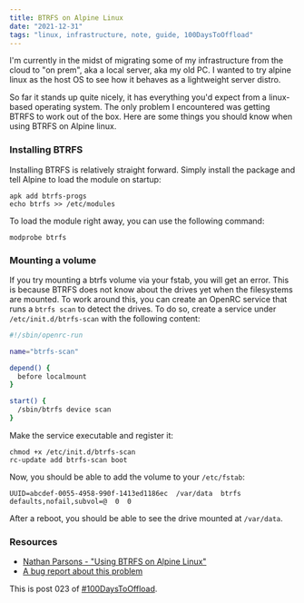 ```yaml
---
title: BTRFS on Alpine Linux
date: "2021-12-31"
tags: "linux, infrastructure, note, guide, 100DaysToOffload"
---
```


I'm currently in the midst of migrating some of my infrastructure from the cloud
to "on prem", aka a local server, aka my old PC. I wanted to try alpine linux as
the host OS to see how it behaves as a lightweight server distro.

So far it stands up quite nicely, it has everything you'd expect from a
linux-based operating system. The only problem I encountered was getting BTRFS
to work out of the box. Here are some things you should know when using BTRFS on
Alpine linux.

### Installing BTRFS

Installing BTRFS is relatively straight forward. Simply install the package and
tell Alpine to load the module on startup:

```
apk add btrfs-progs
echo btrfs >> /etc/modules
```

To load the module right away, you can use the following command:

```
modprobe btrfs
```

### Mounting a volume

If you try mounting a btrfs volume via your fstab, you will get an error. This
is because BTRFS does not know about the drives yet when the filesystems are
mounted. To work around this, you can create an OpenRC service that runs a
`btrfs scan` to detect the drives. To do so, create a service under
`/etc/init.d/btrfs-scan` with the following content:

```sh
#!/sbin/openrc-run

name="btrfs-scan"

depend() {
  before localmount
}

start() {
  /sbin/btrfs device scan
}
```

Make the service executable and register it:

```
chmod +x /etc/init.d/btrfs-scan
rc-update add btrfs-scan boot
```

Now, you should be able to add the volume to your `/etc/fstab`:

```
UUID=abcdef-0055-4958-990f-1413ed1186ec  /var/data  btrfs   defaults,nofail,subvol=@  0  0
```

After a reboot, you should be able to see the drive mounted at `/var/data`.

### Resources

- [Nathan Parsons - "Using BTRFS on Alpine Linux"](https://nparsons.uk/blog/using-btrfs-on-alpine-linux)
- [A bug report about this problem](https://gitlab-test.alpinelinux.org/alpine/aports/-/issues/9539)

This is post 023 of [#100DaysToOffload](https://100daystooffload.com/).
